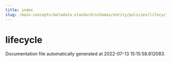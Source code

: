 ```yaml
---
title: index
slug: /main-concepts/metadata-standard/schemas/entity/policies/lifecycle
---
```


# lifecycle

Documentation file automatically generated at 2022-07-13 15:15:58.612083.

